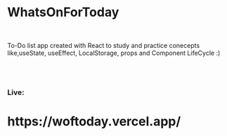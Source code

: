 # WhatsOnForToday
<br>
<p>To-Do list app created with React to study and practice conecepts like,useState, useEffect, LocalStorage, props and Component LifeCycle :)</p>
<br>
<br>

<h3>Live:</h3>
<h1>https://woftoday.vercel.app/</h1>
